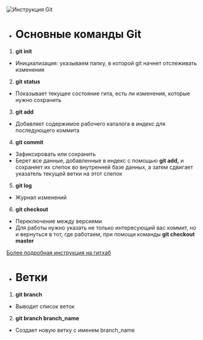 ![Инструкция Git](https://fuzeservers.ru/wp-content/uploads/1/7/c/17c86d4f862234bbc3a2f0a432a9f850.jpeg)
- # Основные команды Git 
1. **git init**
 - Инициализация: указываем папку, в которой git начнет отслеживать изменения
2. **git status** 
- Показывает текущее состояние гита, есть ли изменения, которые нужно сохранить
3. **git add**
- Добавляет содержимое рабочего каталога в индекс для последующего коммита
4. **git commit**
- Зафиксировать или сохранить 
- Берет все данные, добавленные в индекс с помощью **git add,** и сохраняет их слепок во внутренней базе данных, а затем сдвигает указатель текущей ветки на этот слепок
5. **git log**
- Журнал изменений
6. **git checkout**
- Переключение между версиями
- Для работы нужно указать не только интересующий вас коммит, но и вернуться в тот, где работаем, при помощи команды **git checkout master**

[Более подробная инструкция на гитхаб](https://gist.github.com/Jekins/2bf2d0638163f1294637)
- # Ветки 
1. **git branch**
- Выводит список веток
2. **git branch branch_name**
- Создает новую ветку с именем branch_name 
